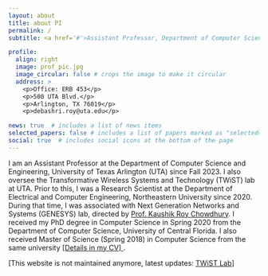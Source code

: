 ```yaml
---
layout: about
title: about PI
permalink: /
subtitle: <a href='#'>Assistant Professor, Department of Computer Science and Engineering, University of Texas Arlington</a>.

profile:
  align: right
  image: prof_pic.jpg
  image_circular: false # crops the image to make it circular
  address: >
    <p>Office: ERB 453</p>
    <p>500 UTA Blvd.</p>
    <p>Arlington, TX 76019</p>
    <p>debashri.roy@uta.edu</p>

news: true  # includes a list of news items
selected_papers: false # includes a list of papers marked as "selected={true}"
social: true  # includes social icons at the bottom of the page
---
```

I am an Assistant Professor at the Department of Computer Science and Engineering, University of Texas Arlington (UTA) since Fall 2023. I also oversee the Transformative Wireless Systems and Technology (TWiST) lab at UTA. Prior to this, I was a Research Scientist at the Department of Electrical and Computer Engineering, Northeastern University since 2020. During that time, I was associated with Next Generation Networks and Systems (GENESYS) lab, directed by <a href= "https://genesys-lab.org" parent = '_blank'> Prof. Kaushik Roy Chowdhury</a>. I received my PhD degree in Computer Science in Spring 2020 from the Department of Computer Science, University of Central Florida. I also received Master of Science (Spring 2018) in Computer Science from the same university <a href= "https://debashriroy.github.io/assets/pdf/Debashri_Roy_Latest_CV_2024.pdf" parent='_blank'>[Details in my CV] </a>.

[This website is not maintained anymore, latest updates:  <a href= "https://twistlab.uta.edu" parent='_blank'> TWiST Lab</a>]
